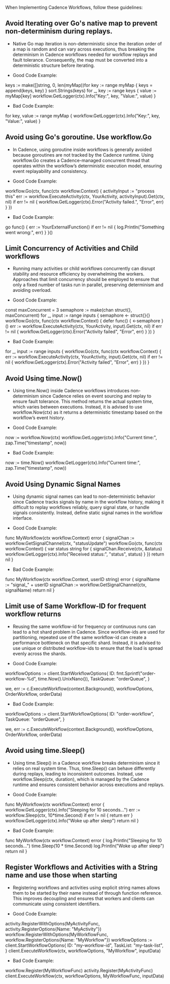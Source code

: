 When Implementing Cadence Workflows, follow these guidelines:

## Avoid Iterating over Go's native map to prevent non-determinism during replays.

- Native Go map iteration is non-deterministic since the iteration order of a map is random and can vary across executions, thus breaking the determinism in Cadence workflows needed for workflow replays and fault tolerance. Consequently, the map must be converted into a deterministic structure before iterating.

- Good Code Example:

keys := make([]string, 0, len(myMap))for key := range myMap {
    keys = append(keys, key)
}
sort.Strings(keys)
for _, key := range keys {
    value := myMap[key]
    workflow.GetLogger(ctx).Info("Key:", key, "Value:", value)
}

- Bad Code Example:

for key, value := range myMap {
    workflow.GetLogger(ctx).Info("Key:", key, "Value:", value)
}

## Avoid using Go's goroutine. Use workflow.Go

- In Cadence, using goroutine inside workflows is generally avoided because goroutines are not tracked by the Cadence runtime. Using workflow.Go creates a Cadence-managed concurrent thread that operates within the workflow’s deterministic execution model, ensuring event replayability and consistency.

- Good Code Example:

workflow.Go(ctx, func(ctx workflow.Context) {
    activityInput := "process this"
    err := workflow.ExecuteActivity(ctx, YourActivity, activityInput).Get(ctx, nil)
    if err != nil {
        workflow.GetLogger(ctx).Error("Activity failed.", "Error", err)
    }
})

- Bad Code Example:

go func() {
    err := YourExternalFunction()
    if err != nil {
        log.Println("Something went wrong:", err)
    }
}()

## Limit Concurrency of Activities and Child workflows

- Running many activities or child workflows concurrently can disrupt stability and resource efficiency by overwhelming the workers. Approaches that limit concurrency should be employed to ensure that only a fixed number of tasks run in parallel, preserving determinism and avoiding overload.

- Good Code Example:

const maxConcurrent = 3
semaphore := make(chan struct{}, maxConcurrent)
for _, input := range inputs {
    semaphore <- struct{}{}
    workflow.Go(ctx, func(ctx workflow.Context) {
        defer func() { <-semaphore }()
        err := workflow.ExecuteActivity(ctx, YourActivity, input).Get(ctx, nil)
        if err != nil {
            workflow.GetLogger(ctx).Error("Activity failed", "Error", err)
        }
    })
}

- Bad Code Example:

for _, input := range inputs {
    workflow.Go(ctx, func(ctx workflow.Context) {
        err := workflow.ExecuteActivity(ctx, YourActivity, input).Get(ctx, nil)
        if err != nil {
            workflow.GetLogger(ctx).Error("Activity failed", "Error", err)
        }
    })
}

## Avoid Using time.Now()

- Using time.Now() inside Cadence workflows introduces non-determinism since Cadence relies on event sourcing and replay to ensure fault tolerance. This method returns the actual system time, which varies between executions. Instead, it is advised to use workflow.Now(ctx) as it returns a deterministic timestamp based on the workflow’s event history.

- Good Code Example:

now := workflow.Now(ctx)
workflow.GetLogger(ctx).Info("Current time:", zap.Time("timestamp", now))

- Bad Code Example:

now := time.Now()
workflow.GetLogger(ctx).Info("Current time:", zap.Time("timestamp", now))

## Avoid Using Dynamic Signal Names

- Using dynamic signal names can lead to non-deterministic behavior since Cadence tracks signals by name in the workflow history, making it difficult to replay workflows reliably, query signal state, or handle signals consistently. Instead, define static signal names in the workflow interface.

- Good Code Example:

func MyWorkflow(ctx workflow.Context) error {
    signalChan := workflow.GetSignalChannel(ctx, "statusUpdate")
    workflow.Go(ctx, func(ctx workflow.Context) {
        var status string
        for {
            signalChan.Receive(ctx, &status)
            workflow.GetLogger(ctx).Info("Received status:", "status", status)
        }
    })
    return nil
}

- Bad Code Example:

func MyWorkflow(ctx workflow.Context, userID string) error {
    signalName := "signal_" + userID
    signalChan := workflow.GetSignalChannel(ctx, signalName)
    return nil
}

## Limit use of Same Workflow-ID for frequent workflow returns

- Reusing the same workflow-id for frequency or continuous runs can lead to a hot shard problem in Cadence. Since workflow-ids are used for partitioning, repeated use of the same workflow-id can create a performance bottleneck on that specific shard. Instead, it is advised to use unique or distributed workflow-ids to ensure that the load is spread evenly across the shards.

- Good Code Example:

workflowOptions := client.StartWorkflowOptions{
    ID:        fmt.Sprintf("order-workflow-%d", time.Now().UnixNano()),
    TaskQueue: "orderQueue",
}

we, err := c.ExecuteWorkflow(context.Background(), workflowOptions, OrderWorkflow, orderData)

- Bad Code Example:

workflowOptions := client.StartWorkflowOptions{
    ID:        "order-workflow",
    TaskQueue: "orderQueue",
}

we, err := c.ExecuteWorkflow(context.Background(), workflowOptions, OrderWorkflow, orderData)

## Avoid using time.Sleep()

- Using time.Sleep() in a Cadence workflow breaks determinism since it relies on real system time. Thus, time.Sleep() can behave differently during replays, leading to inconsistent outcomes. Instead, use workflow.Sleep(ctx, duration), which is managed by the Cadence runtime and ensures consistent behavior across executions and replays.

- Good Code Example:

func MyWorkflow(ctx workflow.Context) error {
    workflow.GetLogger(ctx).Info("Sleeping for 10 seconds...")
    err := workflow.Sleep(ctx, 10*time.Second)
    if err != nil {
        return err
    }
    workflow.GetLogger(ctx).Info("Woke up after sleep")
    return nil
}

- Bad Code Example:

func MyWorkflow(ctx workflow.Context) error {
    log.Println("Sleeping for 10 seconds...")
    time.Sleep(10 * time.Second)
    log.Println("Woke up after sleep")
    return nil
}

## Register Workflows and Activities with a String name and use those when starting

- Registering workflows and activities using explicit string names allows them to be started by their name instead of through function reference. This improves decoupling and ensures that workers and clients can communicate using consistent identifiers.

- Good Code Example:

activity.RegisterWithOptions(MyActivityFunc, activity.RegisterOptions{Name: "MyActivity"})
workflow.RegisterWithOptions(MyWorkflowFunc, workflow.RegisterOptions{Name: "MyWorkflow"})
workflowOptions := client.StartWorkflowOptions{
    ID:        "my-workflow-id",
    TaskList:  "my-task-list",
}
client.ExecuteWorkflow(ctx, workflowOptions, "MyWorkflow", inputData)

- Bad Code Example:

workflow.Register(MyWorkflowFunc)
activity.Register(MyActivityFunc)
client.ExecuteWorkflow(ctx, workflowOptions, MyWorkflowFunc, inputData)